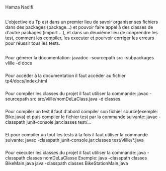 #
Hamza Nadifi
##
L'objective du Tp est dans un premier lieu de savoir organiser ses fichiers dans des packages (package...) et pouvoir faire appel à des classes de d'autre packages (import ...), et dans un deuxième lieu de conprendre les test, comment les compiler, les executer et pourvoir corriger les erreurs pour réussir tous les tests.
##
Pour génerer la documentation: 
javadoc -sourcepath src -subpackages vlille -d docs
###
Pour accéder à la documentation il faut accéder au fichier tp4/docs/index.html
###
Pour compiler les classes du projet il faut utiliser la commande:
javac -sourcepath src src/vlille/nomDeLaClass.java -d classes
###
Pour compiler un test il faut d'abord compiler son fichier source(exemple: Bike.java) et puis compiler le fichier test par la commande suivante:
javac -classpath junit-console.jar:classes test/...
###
Et pour compiler un tout les tests à la fois il faut utiliser la commande suivante:
javac -classpath junit-console.jar:classes test/vlille/*.java
###
Pour executer les classes du projet il faut utiliser la commande:
java -classpath classes nomDeLaClasse
Exemple: 
java -classpath classes BikeMain.java
java -classpath classes BikeStationMain.java

